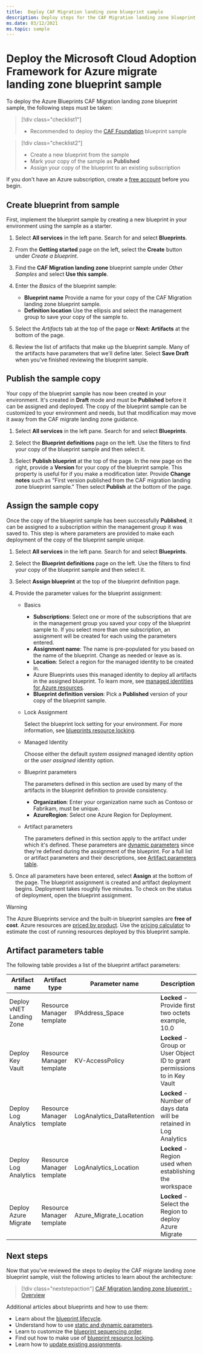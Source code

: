 ```yaml
---
title:  Deploy CAF Migration landing zone blueprint sample
description: Deploy steps for the CAF Migration landing zone blueprint sample including blueprint artifact parameter details.
ms.date: 03/12/2021
ms.topic: sample
---
```

# Deploy the Microsoft Cloud Adoption Framework for Azure migrate landing zone blueprint sample

To deploy the Azure Blueprints CAF Migration landing zone blueprint sample, the following steps must
be taken:

> [!div class="checklist1"]
> - Recommended to deploy the [CAF Foundation](../caf-foundation/index.md) blueprint sample

> [!div class="checklist2"]
> - Create a new blueprint from the sample
> - Mark your copy of the sample as **Published**
> - Assign your copy of the blueprint to an existing subscription

If you don't have an Azure subscription, create a [free account](https://azure.microsoft.com/free)
before you begin.

## Create blueprint from sample

First, implement the blueprint sample by creating a new blueprint in your environment using the
sample as a starter.

1. Select **All services** in the left pane. Search for and select **Blueprints**.

1. From the **Getting started** page on the left, select the **Create** button under _Create a
   blueprint_.

1. Find the **CAF Migration landing zone** blueprint sample under _Other Samples_ and select **Use
   this sample**.

1. Enter the _Basics_ of the blueprint sample:
   - **Blueprint name** Provide a name for your copy of the CAF Migration landing zone blueprint
     sample.
   - **Definition location** Use the ellipsis and select the management group to save your copy of
     the sample to.

1. Select the _Artifacts_ tab at the top of the page or **Next: Artifacts** at the bottom of the
   page.

1. Review the list of artifacts that make up the blueprint sample. Many of the artifacts have
   parameters that we'll define later. Select **Save Draft** when you've finished reviewing the
   blueprint sample.

## Publish the sample copy

Your copy of the blueprint sample has now been created in your environment. It's created in
**Draft** mode and must be **Published** before it can be assigned and deployed. The copy of the
blueprint sample can be customized to your environment and needs, but that modification may move it
away from the CAF migrate landing zone guidance.

1. Select **All services** in the left pane. Search for and select **Blueprints**.

1. Select the **Blueprint definitions** page on the left. Use the filters to find your copy of the
   blueprint sample and then select it.

1. Select **Publish blueprint** at the top of the page. In the new page on the right, provide a
   **Version** for your copy of the blueprint sample. This property is useful for if you make a
   modification later. Provide **Change notes** such as "First version published from the CAF
   migration landing zone blueprint sample." Then select **Publish** at the bottom of the page.

## Assign the sample copy

Once the copy of the blueprint sample has been successfully **Published**, it can be assigned to a
subscription within the management group it was saved to. This step is where parameters are
provided to make each deployment of the copy of the blueprint sample unique.

1. Select **All services** in the left pane. Search for and select **Blueprints**.

1. Select the **Blueprint definitions** page on the left. Use the filters to find your copy of the
   blueprint sample and then select it.

1. Select **Assign blueprint** at the top of the blueprint definition page.

1. Provide the parameter values for the blueprint assignment:

   - Basics
     - **Subscriptions**: Select one or more of the subscriptions that are in the management group
       you saved your copy of the blueprint sample to. If you select more than one subscription, an
       assignment will be created for each using the parameters entered.
     - **Assignment name**: The name is pre-populated for you based on the name of the blueprint.
       Change as needed or leave as is.
     - **Location**: Select a region for the managed identity to be created in.
     - Azure Blueprints uses this managed identity to deploy all artifacts in the assigned blueprint.
       To learn more, see
       [managed identities for Azure resources](../../../../active-directory/managed-identities-azure-resources/overview.md).
     - **Blueprint definition version**: Pick a **Published** version of your copy of the blueprint
       sample.

   - Lock Assignment

     Select the blueprint lock setting for your environment. For more information, see
     [blueprints resource locking](../../concepts/resource-locking.md).

   - Managed Identity

     Choose either the default _system assigned_ managed identity option or the _user assigned_
     identity option.

   - Blueprint parameters

     The parameters defined in this section are used by many of the artifacts in the blueprint
     definition to provide consistency.

     - **Organization**: Enter your organization name such as Contoso or Fabrikam, must be unique.
     - **AzureRegion**: Select one Azure Region for Deployment.

   - Artifact parameters

     The parameters defined in this section apply to the artifact under which it's defined. These
     parameters are [dynamic parameters](../../concepts/parameters.md#dynamic-parameters) since
     they're defined during the assignment of the blueprint. For a full list or artifact parameters
     and their descriptions, see [Artifact parameters table](#artifact-parameters-table).

1. Once all parameters have been entered, select **Assign** at the bottom of the page. The blueprint
   assignment is created and artifact deployment begins. Deployment takes roughly five minutes. To
   check on the status of deployment, open the blueprint assignment.

> [!WARNING]
> The Azure Blueprints service and the built-in blueprint samples are **free of cost**. Azure
> resources are [priced by product](https://azure.microsoft.com/pricing/). Use the
> [pricing calculator](https://azure.microsoft.com/pricing/calculator/) to estimate the cost of
> running resources deployed by this blueprint sample.

## Artifact parameters table

The following table provides a list of the blueprint artifact parameters:

|Artifact name|Artifact type|Parameter name|Description|
|-|-|-|-|
|Deploy vNET Landing Zone|Resource Manager template|IPAddress_Space|**Locked** - Provide first two octets example, 10.0|
|Deploy Key Vault|Resource Manager template|KV-AccessPolicy|**Locked** - Group or User Object ID to grant permissions to in Key Vault|
|Deploy Log Analytics|Resource Manager template|LogAnalytics_DataRetention|**Locked** - Number of days data will be retained in Log Analytics|
|Deploy Log Analytics|Resource Manager template|LogAnalytics_Location|**Locked** - Region used when establishing the workspace|
|Deploy Azure Migrate|Resource Manager template|Azure_Migrate_Location|**Locked** - Select the Region to deploy Azure Migrate|

## Next steps

Now that you've reviewed the steps to deploy the CAF migrate landing zone blueprint sample, visit
the following articles to learn about the architecture:

> [!div class="nextstepaction"]
> [CAF Migration landing zone blueprint - Overview](./index.md)

Additional articles about blueprints and how to use them:

- Learn about the [blueprint lifecycle](../../concepts/lifecycle.md).
- Understand how to use [static and dynamic parameters](../../concepts/parameters.md).
- Learn to customize the [blueprint sequencing order](../../concepts/sequencing-order.md).
- Find out how to make use of [blueprint resource locking](../../concepts/resource-locking.md).
- Learn how to [update existing assignments](../../how-to/update-existing-assignments.md).

